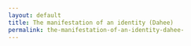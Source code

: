```yaml
---
layout: default
title: The manifestation of an identity (Dahee) 
permalink: the-manifestation-of-an-identity-dahee-
---
```

<!-- Add an essay or interpretive material below this line,
using HTML or markdown.  Do not modify this file above this line -->
